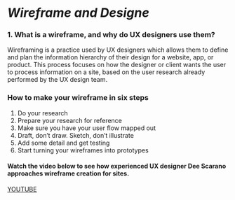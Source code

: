 # ***Wireframe and Designe***
### 1. What is a wireframe, and why do UX designers use them?
Wireframing is a practice used by UX designers which allows them to define and plan the information hierarchy of their design for a website, app, or product.
This process focuses on how the designer or client wants the user to process information on a site, based on the user research already performed by the UX design team.
### How to make your wireframe in six steps
1. Do your research
2. Prepare your research for reference
3. Make sure you have your user flow mapped out
4. Draft, don’t draw. Sketch, don’t illustrate
5. Add some detail and get testing
6. Start turning your wireframes into prototypes
 #### Watch the video below to see how experienced UX designer Dee Scarano approaches wireframe creation for sites.
 [YOUTUBE](https://youtu.be/qpH7-KFWZRI)
